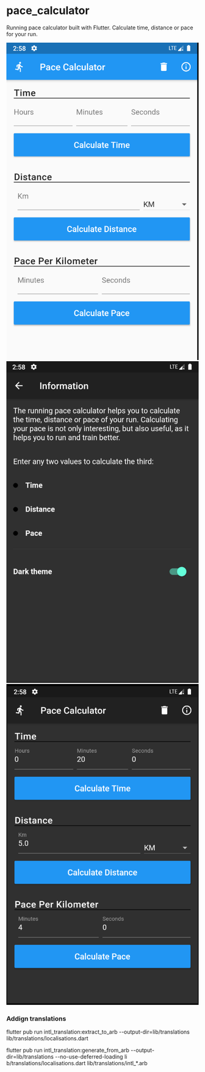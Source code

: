 # pace_calculator

Running pace calculator built with Flutter. Calculate time, distance or pace for your run.



![Light Theme](./screen-one.png)
![Dark Theme Info](./screen-two.png)
![Dark Theme](./screen-three.png)


### Addign translations
flutter pub run intl_translation:extract_to_arb --output-dir=lib/translations lib/translations/localisations.dart

flutter pub run intl_translation:generate_from_arb --output-dir=lib/translations --no-use-deferred-loading li
b/translations/localisations.dart lib/translations/intl_*.arb


